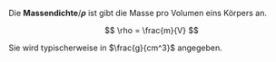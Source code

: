 Die **Massendichte**/**$\rho$** ist gibt die Masse pro Volumen eins Körpers an.

$$
\rho = \frac{m}{V}
$$

Sie wird typischerweise in $\frac{g}{cm^3}$ angegeben.